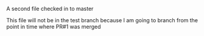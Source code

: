 A second file checked in to master

This file will not be in the test branch because I am going to branch from the point in time where PR#1 was merged
